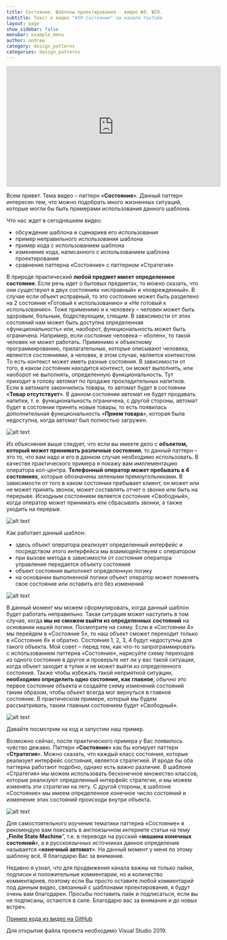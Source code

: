 ```yaml
---
title: Состояние. Шаблоны проектирования - видео №9. №59. 
subtitle: Текст к видео "#59 Состояние" на канале YouTube
layout: page
show_sidebar: false
menubar: example_menu
author: andrew
category: design_patterns
categories: design_patterns
---
```


<center>
<iframe width="560" height="315" src="https://www.youtube.com/embed/-DnbITufh0M" 
frameborder="0" allow="accelerometer; autoplay; 
encrypted-media; gyroscope; picture-in-picture" allowfullscreen></iframe>
</center>

Всем привет. Тема видео – паттерн «**Состояние**». Данный паттерн интересен тем, что можно подобрать много жизненных ситуаций, которые могли бы быть примерами использования 
данного шаблона.

Что нас ждет в сегодняшнем видео:

 - обсуждение шаблона и сценариев его использования
 - пример неправильного использования шаблона
 - пример кода с использованием шаблона
 - изменение кода, написанного с использованием шаблона проектирования
 - сравнение паттерна «Состояние» с паттерном «Стратегия»
 
В природе практический **любой предмет имеет определенное состояние**. Если речь идет о бытовых предметах, то можно сказать, что они существуют в двух состояниях «исправный» 
и «поврежденный». В случае если объект исправный, то это состояние может быть разделено на 2 состояния «Готовый к использованию» и «Не готовый к использованию». 
Тоже применимо и к человеку – человек может быть здоровым, больным, бодрствующим, спящим. В зависимости от этих состояний нам может быть доступна определенная 
«функциональность» или, наоборот, функциональность может быть ограничена. Например, если состояние человека – «болен», то такой человек не может работать. 
Применимо к объектному программированию, прилагательные, которые описывают человека, являются состояниями, а человек, в этом случае, является контекстом. То 
есть контекст может иметь разные состояния. В зависимости от того, в каком состоянии находится контекст, он может выполнять, или наоборот не выполнять, 
определенную функциональность. Тут приходит в голову автомат по продаже прохладительных напитков. Если в автомате закончились товары, то автомат будет в 
состоянии «**Товар отсутствует**». В данном состоянии автомат не будет продавать напитки, т. е. функциональность ограничена, с другой стороны, автомат будет 
в состоянии принять новые товары, то есть появилась дополнительная функциональность «**Прием товара**», которая была недоступна, когда автомат был полностью загружен.

![alt text](/assets/images/state_1.PNG "Схема шаблона Состояние.")

Из объяснения выше следует, что если вы имеете дело с **объектом, который может принимать различные состояния**, то данный паттерн – это то, что вам надо и его в данном 
случае необходимо использовать. В качестве практического примера я покажу вам имплементацию оператора кол-центра. **Телефонный оператор может пребывать в 4 состояниях**, 
которые обозначены зелеными прямоугольниками. В зависимости от того в каком состоянии пребывает клиент, он может или не может принять звонок, может составлять отчет о 
звонке или быть на перерыве. Исходным состоянием является состояние «Свободный», когда оператор может принимать или сбрасывать звонки, а также уходить на перерыв. 

![alt text](/assets/images/state_2.PNG "Шаблон Состояние в приложении.")

Как работает данный шаблон:

 - здесь объект оператора реализует определенный интерфейс и посредством этого интерфейса мы взаимодействуем с оператором
 - при вызове метода в зависимости от состояния оператора управление передается объекту состояния
 - объект состояния выполняет определенную логику
 - на основании выполненной логики объект оператор может поменять свое состояние или оставить его без изменений

![alt text](/assets/images/state_3.PNG "Работа шаблона Состояние.")

В данный момент мы можем сформулировать, когда данный шаблон будет работать неправильно. Такая ситуация может наступить в том случае, когда **мы не сможем выйти из определенных** 
**состояний** на основании нашей логики. Посмотрите на схему. Если в «Состоянии 4» мы перейдем в «Состояние 5», то наш объект сможет переходит только в «Состояние 6» и обратно. 
Состояния 1, 2, 3, 4 будут недоступны для такого объекта. Мой совет – перед тем, как что-то запрограммировать с использованием паттерна «Состояние», нарисуйте схему переходов 
из одного состояния в другое и проверьте нет ли у вас такой ситуации, когда объект заходит в тупик и не может выйти из определенного состояния. Также чтобы избежать такой 
неприятной ситуации, **необходимо определить одно состояние, как главное**, обычно это первое состояние объекта и создайте схему изменений состояний таким образом, чтобы объект 
всегда мог вернуться в главное состояние. В практическом примере, который мы будем рассматривать, таким главным состоянием будет «Свободный».

![alt text](/assets/images/state_4.PNG "Плохой пример шаблона Состояние.")

Давайте посмотрим на код и запустим наш пример.

Возможно сейчас, после практического примера у Вас появилось чувство дежавю. Паттерн «**Состояние**» как бы копирует паттерн «**Стратегия**». Можно сказать, что каждый класс состояния, 
которые реализует интерфейс состояния, является стратегией. И вроде бы оба паттерна работают подобно, однако есть важно различие. В шаблоне «Стратегия» мы можем использовать 
бесконечное множество классов, которые реализуют определенный интерфейс стратегии, и мы можем изменять эти стратегии на лету. С другой стороны, в шаблоне «Состояние» мы имеем 
определенное конечное число состояний и изменение этих состояний происходи внутри объекта. 

![alt text](/assets/images/state_5.PNG "Шаблон Состояние и шаблон Стратегия")

Для самостоятельного изучения тематики паттерна «Состояние» я рекомендую вам поискать в англоязычном интернете статьи на тему „**Finite State Machine**”, т.е. в переводе на 
русский «**машина конечных состояний**», а в русскоязычных источниках данное определение называется «**конечный автомат**». На данный момент у меня по этому шаблону всё. Я благодарю 
Вас за внимание. 

Недавно я узнал, что для продвижения канала важны не только лайки, подписки и положительные комментарии, но и количество комментариев, поэтому если Вы просто оставите 
любой комментарий под данным видео, связанный с шаблонами проектирования, я будут очень вам благодарен. Просьбы поставить лайк и подписаться, если вы не подписаны, 
остаются в силе. Благодарю вас за внимание и до новых встреч.

<a href ="https://github.com/ashyrokoriadov/DesignPatterns" target="_blank">Пример кода из видео на GitHub</a><br/>

Для открытия файла проекта необходимо Visual Studio 2019.
